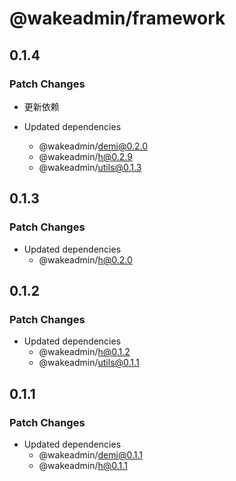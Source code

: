 # @wakeadmin/framework

## 0.1.4

### Patch Changes

- 更新依赖

- Updated dependencies
  - @wakeadmin/demi@0.2.0
  - @wakeadmin/h@0.2.9
  - @wakeadmin/utils@0.1.3

## 0.1.3

### Patch Changes

- Updated dependencies
  - @wakeadmin/h@0.2.0

## 0.1.2

### Patch Changes

- Updated dependencies
  - @wakeadmin/h@0.1.2
  - @wakeadmin/utils@0.1.1

## 0.1.1

### Patch Changes

- Updated dependencies
  - @wakeadmin/demi@0.1.1
  - @wakeadmin/h@0.1.1
